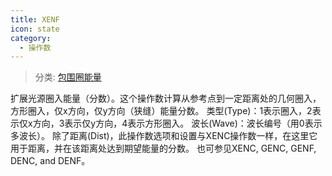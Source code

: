 ```yaml
---
title: XENF
icon: state
category:
  - 操作数
---
```


> 分类: [包围圈能量](/hb/operands/131/890/  "Zemax 操作数 包围圈能量")

扩展光源圈入能量（分数）。这个操作数计算从参考点到一定距离处的几何圈入，方形圈入，仅x方向，仅y方向（狭缝）能量分数。 
类型(Type)：1表示圈入，2表示仅x方向，3表示仅y方向，4表示方形圈入。 
波长(Wave)：波长编号（用0表示多波长）。 
除了距离(Dist)，此操作数选项和设置与XENC操作数一样，在这里它用于距离，并在该距离处达到期望能量的分数。 
也可参见XENC, GENC, GENF, DENC, and DENF。